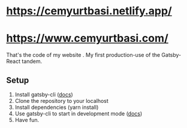 # https://cemyurtbasi.netlify.app/
# https://www.cemyurtbasi.com/

That's the code of my website . My first production-use of the Gatsby-React tandem.

## Setup

1. Install gatsby-cli ([docs](https://www.gatsbyjs.org/tutorial/part-one/#install-the-hello-world-starter))
2. Clone the repository to your localhost
3. Install dependencies (yarn install)
4. Use gatsby-cli to start in development mode ([docs](https://www.gatsbyjs.org/docs/))
5. Have fun.


